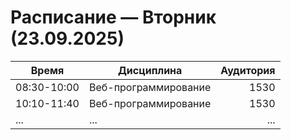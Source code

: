 # Расписание — Вторник (23.09.2025)

| Время       | Дисциплина            | Аудитория |
|-------------|------------------------|----------:|
| 08:30-10:00 | Веб-программирование   | 1530      |
| 10:10-11:40 | Веб-программирование   | 1530      |
| ...         | ...                    | ...       |
